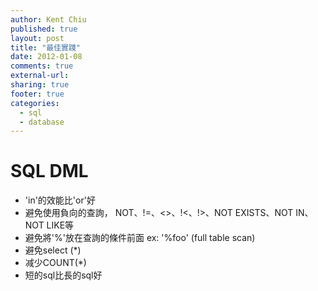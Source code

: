 ```yaml
---
author: Kent Chiu
published: true
layout: post
title: "最佳實踐"
date: 2012-01-08
comments: true
external-url:
sharing: true
footer: true
categories:
  - sql
  - database
---
```




SQL DML
=======

-   'in'的效能比'or'好
-   避免使用負向的查詢， NOT、!=、\<\>、!\<、!\>、NOT EXISTS、NOT
    IN、NOT LIKE等
-   避免將'%'放在查詢的條件前面 ex: '%foo' (full table scan)
-   避免select (\*)
-   减少COUNT(\*)
-   短的sql比長的sql好


